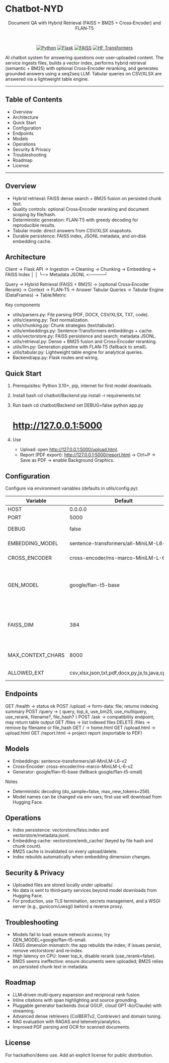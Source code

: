 # Chatbot-NYD
<div align="center">

Document QA with Hybrid Retrieval (FAISS + BM25 + Cross‑Encoder) and FLAN‑T5

<br />

[![Python](https://img.shields.io/badge/Python-3.10%2B-blue.svg)](https://www.python.org/)
[![Flask](https://img.shields.io/badge/Flask-3.x-000.svg)](https://flask.palletsprojects.com/)
[![FAISS](https://img.shields.io/badge/FAISS-IP-green.svg)](https://github.com/facebookresearch/faiss)
[![HF Transformers](https://img.shields.io/badge/Transformers-4.x-ff69b4.svg)](https://huggingface.co/transformers)

</div>

AI chatbot system for answering questions over user‑uploaded content. The service ingests files, builds a vector index, performs hybrid retrieval (semantic + BM25) with optional Cross‑Encoder reranking, and generates grounded answers using a seq2seq LLM. Tabular queries on CSV/XLSX are answered via a lightweight table engine.

---

## Table of Contents
- Overview
- Architecture
- Quick Start
- Configuration
- Endpoints
- Models
- Operations
- Security & Privacy
- Troubleshooting
- Roadmap
- License

---

## Overview
- Hybrid retrieval: FAISS dense search + BM25 fusion on persisted chunk text.
- Quality controls: optional Cross‑Encoder reranking and document scoping by file/hash.
- Deterministic generation: FLAN‑T5 with greedy decoding for reproducible results.
- Tabular mode: direct answers from CSV/XLSX snapshots.
- Durable persistence: FAISS index, JSONL metadata, and on‑disk embedding cache.

## Architecture

Client → Flask API → Ingestion → Cleaning → Chunking → Embedding → FAISS Index
                                              │                        │
                                              └─> Metadata JSONL <─────┘

Query → Hybrid Retrieval (FAISS + BM25) → (optional Cross‑Encoder Rerank) → Context → FLAN‑T5 → Answer
Tabular Queries → Tabular Engine (DataFrames) → Table/Metric


Key components
- utils/parsers.py: File parsing (PDF, DOCX, CSV/XLSX, TXT, code).
- utils/cleaning.py: Text normalization.
- utils/chunking.py: Chunk strategies (text/tabular).
- utils/embeddings.py: Sentence‑Transformers embeddings + cache.
- utils/vectorstore.py: FAISS persistence and search; metadata JSONL.
- utils/retrieval.py: Dense + BM25 fusion and Cross‑Encoder reranking.
- utils/llm.py: Generation pipeline with FLAN‑T5 (fallback to small).
- utils/tabular.py: Lightweight table engine for analytical queries.
- Backend/app.py: Flask routes and wiring.

## Quick Start
1. Prerequisites: Python 3.10+, pip, internet for first model downloads.
2. Install
   bash
   cd chatbot/Backend
   pip install -r requirements.txt
   
3. Run
   bash
   cd chatbot/Backend
   set DEBUG=false
   python app.py
   # http://127.0.0.1:5000
   
4. Use
   - Upload: open http://127.0.0.1:5000/upload.html.
   - Report (PDF export): http://127.0.0.1:5000/report.html → Ctrl+P → Save as PDF → enable Background Graphics.

## Configuration
Configure via environment variables (defaults in utils/config.py):

| Variable | Default | Description |
|---|---|---|
| HOST | 0.0.0.0 | Server host |
| PORT | 5000 | Server port |
| DEBUG | false | Flask debug mode |
| EMBEDDING_MODEL | sentence-transformers/all-MiniLM-L6-v2 | Embedding model name |
| CROSS_ENCODER | cross-encoder/ms-marco-MiniLM-L-6-v2 | Reranker model |
| GEN_MODEL | google/flan-t5-base | Generator model (fallback to flan-t5-small if load fails) |
| FAISS_DIM | 384 | Expected embedding dimension (auto‑rebuild on mismatch) |
| MAX_CONTEXT_CHARS | 8000 | Context length cap for prompts |
| ALLOWED_EXT | csv,xlsx,json,txt,pdf,docx,py,js,ts,java,cpp,md | Upload whitelist |

## Endpoints

GET  /health            → status ok
POST /upload            → form-data: file; returns indexing summary
POST /query             → { query, top_k, use_bm25, use_multiquery, use_rerank, filename?, file_hash? }
POST /ask               → compatibility endpoint; may return table output
GET  /files             → list indexed files
DELETE /files           → remove by filename or file_hash
GET  /                  → home.html
GET  /upload.html       → upload.html
GET  /report.html       → project report (exportable to PDF)


## Models
- Embeddings: sentence-transformers/all-MiniLM-L6-v2
- Cross‑Encoder: cross-encoder/ms-marco-MiniLM-L-6-v2
- Generator: google/flan-t5-base (fallback google/flan-t5-small)

Notes
- Deterministic decoding (do_sample=false, max_new_tokens=256).
- Model names can be changed via env vars; first use will download from Hugging Face.

## Operations
- Index persistence: vectorstore/faiss.index and vectorstore/metadata.jsonl.
- Embedding cache: vectorstore/emb_cache/ (keyed by file hash and chunk count).
- BM25 cache is invalidated on every upload/delete.
- Index rebuilds automatically when embedding dimension changes.

## Security & Privacy
- Uploaded files are stored locally under uploads/.
- No data is sent to third‑party services beyond model downloads from Hugging Face.
- For production, use TLS termination, secrets management, and a WSGI server (e.g., gunicorn/uwsgi) behind a reverse proxy.

## Troubleshooting
- Models fail to load: ensure network access; try GEN_MODEL=google/flan-t5-small.
- FAISS dimension mismatch: the app rebuilds the index; if issues persist, remove vectorstore/ and re‑index.
- High latency on CPU: lower top_k, disable rerank (use_rerank=false).
- BM25 seems ineffective: ensure documents were uploaded; BM25 relies on persisted chunk text in metadata.

## Roadmap
- LLM‑driven multi‑query expansion and reciprocal rank fusion.
- Inline citations with span highlighting and source grounding.
- Pluggable generator backends (local GGUF, cloud GPT‑4o/Claude) with streaming.
- Advanced dense retrievers (ColBERTv2, Contriever) and domain tuning.
- RAG evaluation with RAGAS and telemetry/analytics.
- Improved PDF parsing and OCR for scanned documents.

## License
For hackathon/demo use. Add an explicit license for public distribution.
